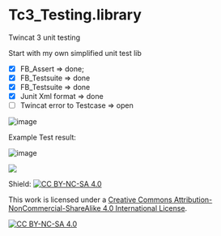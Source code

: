 # Tc3_Testing.library
Twincat 3 unit testing

Start with my own simplified unit test lib

- [x] FB_Assert => done;
- [x] FB_Testsuite => done
- [x] FB_Testsuite => done
- [x] Junit Xml format => done
- [ ] Twincat error to Testcase => open

![image](https://user-images.githubusercontent.com/48495545/224327239-0ac14ea2-1ed5-47e6-90c4-c2653fee89d6.png)


Example Test result:

![image](https://user-images.githubusercontent.com/48495545/224326897-179f3f01-c37b-4a58-bd7c-811189d2363b.png)


<a href="https://www.buymeacoffee.com/9wjvwz24g6b"><img src="https://img.buymeacoffee.com/button-api/?text=Buy me a beer&emoji=🍺&slug=9wjvwz24g6b&button_colour=5F7FFF&font_colour=ffffff&font_family=Cookie&outline_colour=000000&coffee_colour=FFDD00" /></a>



Shield: [![CC BY-NC-SA 4.0][cc-by-nc-sa-shield]][cc-by-nc-sa]

This work is licensed under a
[Creative Commons Attribution-NonCommercial-ShareAlike 4.0 International License][cc-by-nc-sa].

[![CC BY-NC-SA 4.0][cc-by-nc-sa-image]][cc-by-nc-sa]

[cc-by-nc-sa]: http://creativecommons.org/licenses/by-nc-sa/4.0/
[cc-by-nc-sa-image]: https://licensebuttons.net/l/by-nc-sa/4.0/88x31.png
[cc-by-nc-sa-shield]: https://img.shields.io/badge/License-CC%20BY--NC--SA%204.0-lightgrey.svg
